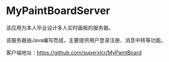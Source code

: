 # MyPaintBoardServer

该应用为本人毕业设计多人实时画板的服务器。  

该服务器由Java编写而成，主要提供用户登录注册、消息中转等功能。  

客户端地址：https://github.com/superxlcr/MyPaintBoard